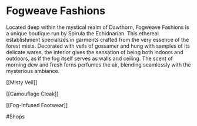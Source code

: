 # Fogweave Fashions

Located deep within the mystical realm of Dawthorn, Fogweave Fashions is a unique boutique run by Spirula the Echidnarian. This ethereal establishment specializes in garments crafted from the very essence of the forest mists. Decorated with veils of gossamer and hung with samples of its delicate wares, the interior gives the sensation of being both indoors and outdoors, as if the fog itself serves as walls and ceiling. The scent of morning dew and fresh ferns perfumes the air, blending seamlessly with the mysterious ambiance.

[[Misty Veil]]

[[Camouflage Cloak]]

[[Fog-Infused Footwear]]


#Shops